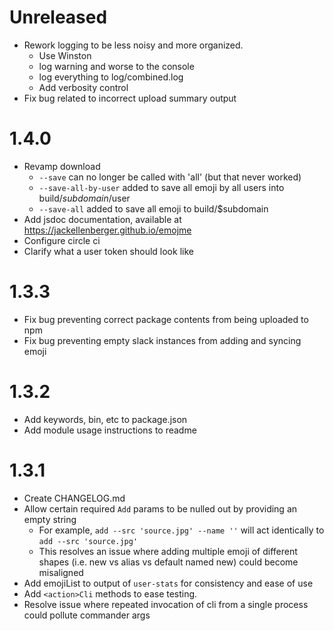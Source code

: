 # Unreleased
* Rework logging to be less noisy and more organized.
   * Use Winston
   * log warning and worse to the console
   * log everything to log/combined.log
   * Add verbosity control
* Fix bug related to incorrect upload summary output

# 1.4.0
* Revamp download
  * `--save` can no longer be called with 'all' (but that never worked)
  * `--save-all-by-user` added to save all emoji by all users into build/$subdomain/$user
  * `--save-all` added to save all emoji to build/$subdomain
* Add jsdoc documentation, available at https://jackellenberger.github.io/emojme
* Configure circle ci
* Clarify what a user token should look like

# 1.3.3
* Fix bug preventing correct package contents from being uploaded to npm
* Fix bug preventing empty slack instances from adding and syncing emoji

# 1.3.2
* Add keywords, bin, etc to package.json
* Add module usage instructions to readme


# 1.3.1
* Create CHANGELOG.md
* Allow certain required `Add` params to be nulled out by providing an empty string
  * For example, `add --src 'source.jpg' --name ''` will act identically to `add --src 'source.jpg'`
  * This resolves an issue where adding multiple emoji of different shapes (i.e. new vs alias vs default named new) could become misaligned
* Add emojiList to output of `user-stats` for consistency and ease of use
* Add `<action>Cli` methods to ease testing.
* Resolve issue where repeated invocation of cli from a single process could pollute commander args
